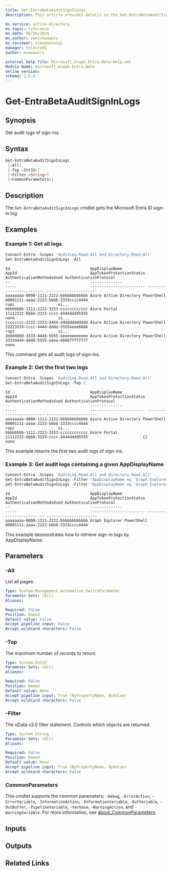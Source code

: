 ```yaml
---
title: Get-EntraBetaAuditSignInLogs.
description: This article provides details on the Get-EntraBetaAuditSignInLogs command.

ms.service: active-directory
ms.topic: reference
ms.date: 06/26/2024
ms.author: eunicewaweru
ms.reviewer: stevemutungi
manager: CelesteDG
author: msewaweru

external help file: Microsoft.Graph.Entra.Beta-Help.xml
Module Name: Microsoft.Graph.Entra.Beta
online version:
schema: 2.0.0
---
```


# Get-EntraBetaAuditSignInLogs

## Synopsis

Get audit logs of sign-ins.

## Syntax

```powershell
Get-EntraBetaAuditSignInLogs 
 [-All]
 [-Top <Int32>] 
 [-Filter <String>] 
 [<CommonParameters>]
```

## Description

The `Get-EntraBetaAuditSignInLogs` cmdlet gets the Microsoft Entra ID sign-in log.

## Examples

### Example 1: Get all logs

```powershell
Connect-Entra -Scopes 'AuditLog.Read.All and Directory.Read.All'
Get-EntraBetaAuditSignInLogs -All  
```

```Output
Id                                   AppDisplayName                                                 AppId                                AppTokenProtectionStatus AuthenticationMethodsUsed AuthenticationProtocol
--                                   --------------                                                 -----                                ------------------------ ------------------------- ----------------------
aaaaaaaa-0000-1111-2222-bbbbbbbbbbbb Azure Active Directory PowerShell  00001111-aaaa-2222-bbbb-3333cccc4444                                                  ropc                   si...
bbbbbbbb-1111-2222-3333-cccccccccccc Azure Portal                       11112222-bbbb-3333-cccc-4444dddd5555                                                  none                   si...
cccccccc-2222-3333-4444-dddddddddddd Azure Active Directory PowerShell  22223333-cccc-4444-dddd-5555eeee6666                                                 ropc                   si...
dddddddd-3333-4444-5555-eeeeeeeeeeee Azure Active Directory PowerShell  33334444-dddd-5555-eeee-6666ffff7777                                                  none
```

This command gets all audit logs of sign-ins.

### Example 2: Get the first two logs

```powershell
Connect-Entra -Scopes 'AuditLog.Read.All and Directory.Read.All'
Get-EntraBetaAuditSignInLogs -Top 2
```

```Output
Id                                   AppDisplayName                                                 AppId                                AppTokenProtectionStatus AuthenticationMethodsUsed AuthenticationProtocol
--                                   --------------                                                 -----                                ------------------------ ------------------------- ----------------------
aaaaaaaa-0000-1111-2222-bbbbbbbbbbbb Azure Active Directory PowerShell  00001111-aaaa-2222-bbbb-3333cccc4444                                                  ropc                   si...
bbbbbbbb-1111-2222-3333-cccccccccccc Azure Portal                       11112222-bbbb-3333-cccc-4444dddd5555                        {}                        none
```

This example returns the first two audit logs of sign-ins.

### Example 3: Get audit logs containing a given AppDisplayName

```powershell
Connect-Entra -Scopes 'AuditLog.Read.All and Directory.Read.All'
Get-EntraBetaAuditSignInLogs -Filter "AppDisplayName eq 'Graph Explorer'" 
Get-EntraBetaAuditSignInLogs -Filter "AppDisplayName eq 'Graph Explorer'" -Top 1
```

```Output
Id                                   AppDisplayName                                                 AppId                                AppTokenProtectionStatus AuthenticationMethodsUsed AuthenticationProtocol
--                                   --------------                                                 -----                                ------------------------ ------------------------- ----------------------
aaaaaaaa-0000-1111-2222-bbbbbbbbbbbb Graph Explorer PowerShell  00001111-aaaa-2222-bbbb-3333cccc4444   
```

This example demonstrates how to retrieve sign-in logs by AppDisplayName.

## Parameters

### -All

List all pages.

```yaml
Type: System.Management.Automation.SwitchParameter
Parameter Sets: (All)
Aliases:

Required: False
Position: Named
Default value: False
Accept pipeline input: False
Accept wildcard characters: False
```

### -Top

The maximum number of records to return.

```yaml
Type: System.Int32
Parameter Sets: (All)
Aliases:

Required: False
Position: Named
Default value: None
Accept pipeline input: True (ByPropertyName, ByValue)
Accept wildcard characters: False
```

### -Filter

The oData v3.0 filter statement.
Controls which objects are returned.

```yaml
Type: System.String
Parameter Sets: (All)
Aliases:

Required: False
Position: Named
Default value: None
Accept pipeline input: True (ByPropertyName, ByValue)
Accept wildcard characters: False
```

### CommonParameters

This cmdlet supports the common parameters: `-Debug`, `-ErrorAction`, `-ErrorVariable`, `-InformationAction`, `-InformationVariable`, `-OutVariable`, `-OutBuffer`, `-PipelineVariable`, `-Verbose`, `-WarningAction`, and `-WarningVariable`. For more information, see [about_CommonParameters](https://go.microsoft.com/fwlink/?LinkID=113216).

## Inputs

## Outputs

## Related Links
